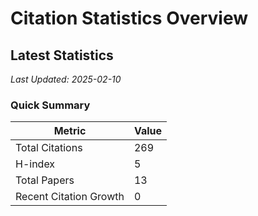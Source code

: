 # Citation Statistics Overview

## Latest Statistics
*Last Updated: 2025-02-10*

### Quick Summary
| Metric | Value |
| ------ | ----- |
| Total Citations | 269 |
| H-index | 5 |
| Total Papers | 13 |
| Recent Citation Growth | 0 |